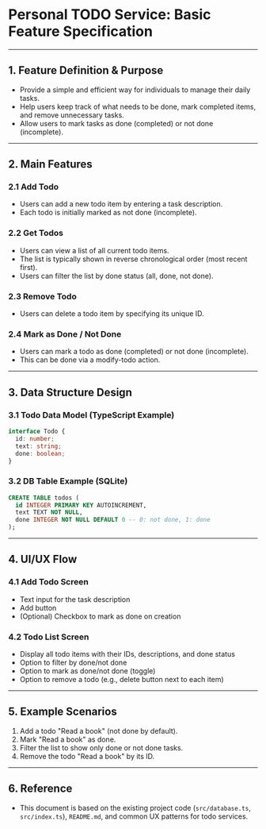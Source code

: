 # Personal TODO Service: Basic Feature Specification

---

## 1. Feature Definition & Purpose

- Provide a simple and efficient way for individuals to manage their daily tasks.
- Help users keep track of what needs to be done, mark completed items, and remove unnecessary tasks.
- Allow users to mark tasks as done (completed) or not done (incomplete).

---

## 2. Main Features

### 2.1 Add Todo
- Users can add a new todo item by entering a task description.
- Each todo is initially marked as not done (incomplete).

### 2.2 Get Todos
- Users can view a list of all current todo items.
- The list is typically shown in reverse chronological order (most recent first).
- Users can filter the list by done status (all, done, not done).

### 2.3 Remove Todo
- Users can delete a todo item by specifying its unique ID.

### 2.4 Mark as Done / Not Done
- Users can mark a todo as done (completed) or not done (incomplete).
- This can be done via a modify-todo action.

---

## 3. Data Structure Design

### 3.1 Todo Data Model (TypeScript Example)
```ts
interface Todo {
  id: number;
  text: string;
  done: boolean;
}
```

### 3.2 DB Table Example (SQLite)
```sql
CREATE TABLE todos (
  id INTEGER PRIMARY KEY AUTOINCREMENT,
  text TEXT NOT NULL,
  done INTEGER NOT NULL DEFAULT 0 -- 0: not done, 1: done
);
```

---

## 4. UI/UX Flow

### 4.1 Add Todo Screen
- Text input for the task description
- Add button
- (Optional) Checkbox to mark as done on creation

### 4.2 Todo List Screen
- Display all todo items with their IDs, descriptions, and done status
- Option to filter by done/not done
- Option to mark as done/not done (toggle)
- Option to remove a todo (e.g., delete button next to each item)

---

## 5. Example Scenarios

1. Add a todo "Read a book" (not done by default).
2. Mark "Read a book" as done.
3. Filter the list to show only done or not done tasks.
4. Remove the todo "Read a book" by its ID.

---

## 6. Reference
- This document is based on the existing project code (`src/database.ts`, `src/index.ts`), `README.md`, and common UX patterns for todo services. 